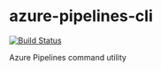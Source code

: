 # azure-pipelines-cli

[![Build Status](https://dev.azure.com/shibayan/azure-pipelines-cli/_apis/build/status/Build%20azure-pipelines-cli?branchName=master)](https://dev.azure.com/shibayan/azure-pipelines-cli/_build/latest?definitionId=26&branchName=master)

 Azure Pipelines command utility
